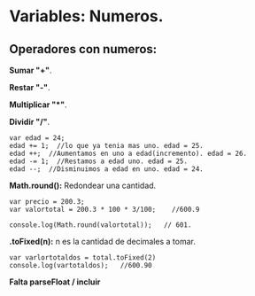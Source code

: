 # Variables: Numeros.

## Operadores con numeros:

**Sumar "+"**.

**Restar "-"**.

**Multiplicar "*"**.

**Dividir "/"**.

    var edad = 24;
    edad += 1;  //lo que ya tenia mas uno. edad = 25.
    edad ++;  //Aumentamos en uno a edad(incremento). edad = 26.
    edad -= 1;  //Restamos a edad uno. edad = 25.
    edad --;  //Disminuimos a edad en uno. edad = 24.

**Math.round():** Redondear una cantidad.

    var precio = 200.3;
    var valortotal = 200.3 * 100 * 3/100;    //600.9

    console.log(Math.round(valortotal));   // 601.

**.toFixed(n):** n es la cantidad de decimales a tomar.

    var varlortotaldos = total.toFixed(2)
    console.log(vartotaldos);   //600.90


**Falta parseFloat / incluir**
